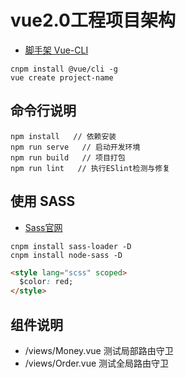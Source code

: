 # vue2.0工程项目架构

* [脚手架 Vue-CLI](https://cli.vuejs.org/zh/)
```
cnpm install @vue/cli -g
vue create project-name
```

## 命令行说明
```
npm install   // 依赖安装
npm run serve   // 启动开发环境
npm run build   // 项目打包
npm run lint   // 执行ESlint检测与修复
```

## 使用 SASS

* [Sass官网](https://www.sass.hk/)

```
cnpm install sass-loader -D
cnpm install node-sass -D
```
```html
<style lang="scss" scoped>
  $color: red;
</style>
```


## 组件说明

* /views/Money.vue  测试局部路由守卫
* /views/Order.vue  测试全局路由守卫
